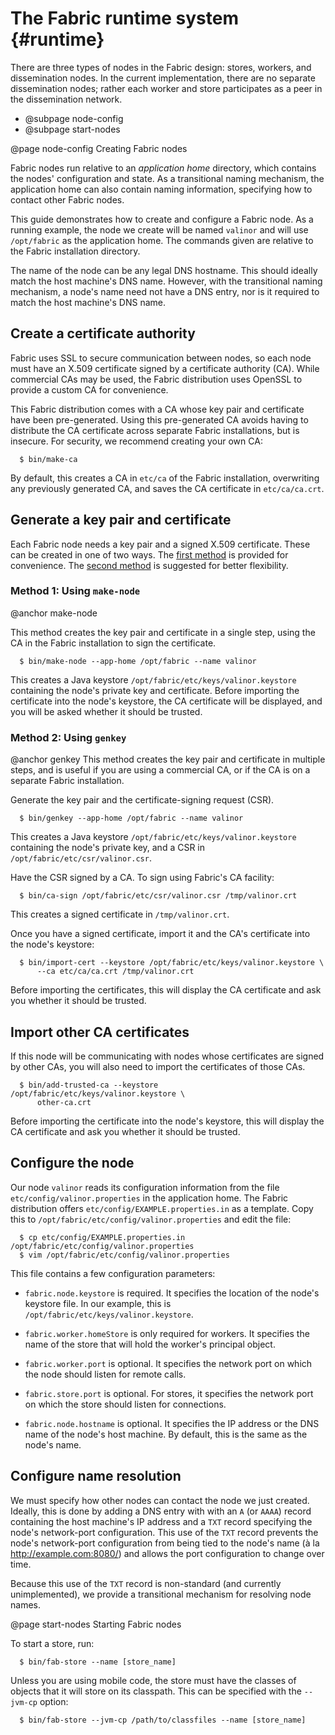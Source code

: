 The Fabric runtime system {#runtime}
=========================
There are three types of nodes in the Fabric design: stores, workers,
and dissemination nodes. In the current implementation, there are no
separate dissemination nodes; rather each worker and store participates
as a peer in the dissemination network.

  * @subpage node-config
  * @subpage start-nodes


@page node-config Creating Fabric nodes

Fabric nodes run relative to an _application home_ directory, which
contains the nodes' configuration and state. As a transitional naming
mechanism, the application home can also contain naming information,
specifying how to contact other Fabric nodes.

This guide demonstrates how to create and configure a Fabric node.  As a
running example, the node we create will be named `valinor` and will use
`/opt/fabric` as the application home. The commands given are relative
to the Fabric installation directory.

The name of the node can be any legal DNS hostname. This should ideally
match the host machine's DNS name. However, with the transitional naming
mechanism, a node's name need not have a DNS entry, nor is it required
to match the host machine's DNS name.


Create a certificate authority
------------------------------
Fabric uses SSL to secure communication between nodes, so each node must
have an X.509 certificate signed by a certificate authority (CA). While
commercial CAs may be used, the Fabric distribution uses OpenSSL to
provide a custom CA for convenience.

This Fabric distribution comes with a CA whose key pair and certificate
have been pre-generated. Using this pre-generated CA avoids having to
distribute the CA certificate across separate Fabric installations, but
is insecure. For security, we recommend creating your own CA:
~~~
  $ bin/make-ca
~~~
By default, this creates a CA in `etc/ca` of the Fabric installation,
overwriting any previously generated CA, and saves the CA certificate in
`etc/ca/ca.crt`.


Generate a key pair and certificate
-----------------------------------
Each Fabric node needs a key pair and a signed X.509 certificate.  These
can be created in one of two ways.  The [first method](#make-node) is
provided for convenience.  The [second method](#genkey) is suggested for
better flexibility.

### Method 1: Using `make-node`
@anchor make-node

This method creates the key pair and certificate in a single step, using
the CA in the Fabric installation to sign the certificate.
~~~
  $ bin/make-node --app-home /opt/fabric --name valinor
~~~
This creates a Java keystore `/opt/fabric/etc/keys/valinor.keystore`
containing the node's private key and certificate. Before importing the
certificate into the node's keystore, the CA certificate will be
displayed, and you will be asked whether it should be trusted.

### Method 2: Using `genkey`
@anchor genkey
This method creates the key pair and certificate in multiple steps, and
is useful if you are using a commercial CA, or if the CA is on a
separate Fabric installation.

Generate the key pair and the certificate-signing request (CSR).
~~~
  $ bin/genkey --app-home /opt/fabric --name valinor
~~~
This creates a Java keystore `/opt/fabric/etc/keys/valinor.keystore`
containing the node's private key, and a CSR in
`/opt/fabric/etc/csr/valinor.csr`.

Have the CSR signed by a CA. To sign using Fabric's CA facility:
~~~
  $ bin/ca-sign /opt/fabric/etc/csr/valinor.csr /tmp/valinor.crt
~~~
This creates a signed certificate in `/tmp/valinor.crt`.

Once you have a signed certificate, import it and the CA's certificate
into the node's keystore:
~~~
  $ bin/import-cert --keystore /opt/fabric/etc/keys/valinor.keystore \
      --ca etc/ca/ca.crt /tmp/valinor.crt
~~~
Before importing the certificates, this will display the CA certificate
and ask you whether it should be trusted.


Import other CA certificates
----------------------------
If this node will be communicating with nodes whose certificates are
signed by other CAs, you will also need to import the certificates of
those CAs.
~~~
  $ bin/add-trusted-ca --keystore /opt/fabric/etc/keys/valinor.keystore \
      other-ca.crt
~~~
Before importing the certificate into the node's keystore, this will
display the CA certificate and ask you whether it should be trusted.


Configure the node
------------------
Our node `valinor` reads its configuration information from the file
`etc/config/valinor.properties` in the application home. The Fabric
distribution offers `etc/config/EXAMPLE.properties.in` as a template.
Copy this to `/opt/fabric/etc/config/valinor.properties` and edit the
file:
~~~
  $ cp etc/config/EXAMPLE.properties.in /opt/fabric/etc/config/valinor.properties
  $ vim /opt/fabric/etc/config/valinor.properties
~~~

This file contains a few configuration parameters:
  * `fabric.node.keystore` is required. It specifies the location of the
    node's keystore file. In our example, this is
    `/opt/fabric/etc/keys/valinor.keystore`.

  * `fabric.worker.homeStore` is only required for workers. It specifies
    the name of the store that will hold the worker's principal object.

  * `fabric.worker.port` is optional. It specifies the network port on
    which the node should listen for remote calls.

  * `fabric.store.port` is optional. For stores, it specifies the
    network port on which the store should listen for connections.

  * `fabric.node.hostname` is optional. It specifies the IP address or
    the DNS name of the node's host machine. By default, this is the
    same as the node's name.


Configure name resolution
-------------------------
We must specify how other nodes can contact the node we just created.
Ideally, this is done by adding a DNS entry with with an `A` (or `AAAA`)
record containing the host machine's IP address and a `TXT` record
specifying the node's network-port configuration. This use of the `TXT`
record prevents the node's network-port configuration from being tied to
the node's name (à la http://example.com:8080/) and allows the port
configuration to change over time.

Because this use of the `TXT` record is non-standard (and currently
unimplemented), we provide a transitional mechanism for resolving node
names.



@page start-nodes Starting Fabric nodes

To start a store, run:
~~~
  $ bin/fab-store --name [store_name]
~~~
Unless you are using mobile code, the store must have the classes of
objects that it will store on its classpath.  This can be specified with
the `--jvm-cp` option:
~~~
  $ bin/fab-store --jvm-cp /path/to/classfiles --name [store_name]
~~~
